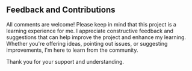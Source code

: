 ## Feedback and Contributions

All comments are welcome! Please keep in mind that this project is a learning experience for me. 
I appreciate constructive feedback and suggestions that can help improve the project and enhance my learning. 
Whether you're offering ideas, pointing out issues, or suggesting improvements, I'm here to learn from the community. 

Thank you for your support and understanding.
